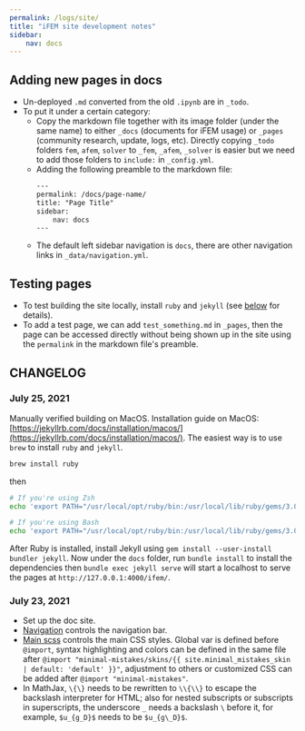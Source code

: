 ```yaml
---
permalink: /logs/site/
title: "iFEM site development notes"
sidebar:
    nav: docs
---
```




## Adding new pages in docs
- Un-deployed `.md` converted from the old `.ipynb` are in `_todo`.
- To put it under a certain category:
    - Copy the markdown file together with its image folder (under the same name) to either `_docs` (documents for iFEM usage) or `_pages` (community research, update, logs, etc). Directly copying `_todo` folders `fem`, `afem`, `solver` to `_fem`, `_afem`, `_solver` is easier but we need to add those folders to `include:` in `_config.yml`. 
    - Adding the following preamble to the markdown file:
        ```html
        ---
        permalink: /docs/page-name/
        title: "Page Title"
        sidebar:
            nav: docs
        ---
        ```
    - The default left sidebar navigation is `docs`, there are other navigation links in `_data/navigation.yml`.

## Testing pages
- To test building the site locally, install `ruby` and `jekyll` (see [below](#july-25-2021) for details).
- To add a test page, we can add `test_something.md` in `_pages`, then the page can be accessed directly without being shown up in the site using the `permalink` in the markdown file's preamble.


## CHANGELOG

### July 25, 2021
Manually verified building on MacOS. Installation guide on MacOS: [https://jekyllrb.com/docs/installation/macos/](https://jekyllrb.com/docs/installation/macos/). The easiest way is to use `brew` to install `ruby` and `jekyll`.
```bash
brew install ruby
```
then
```bash
# If you're using Zsh
echo 'export PATH="/usr/local/opt/ruby/bin:/usr/local/lib/ruby/gems/3.0.0/bin:$PATH"' >> ~/.zshrc

# If you're using Bash
echo 'export PATH="/usr/local/opt/ruby/bin:/usr/local/lib/ruby/gems/3.0.0/bin:$PATH"' >> ~/.bash_profile
```
After Ruby is installed, install Jekyll using `gem install --user-install bundler jekyll`. Now under the `docs` folder, run `bundle install` to install the dependencies then `bundle exec jekyll serve` will start a localhost to serve the pages at `http://127.0.0.1:4000/ifem/`.

### July 23, 2021
- Set up the doc site.
- [Navigation](../_data/navigation.yml) controls the navigation bar.
- [Main scss](../assets/css/main.scss) controls the main CSS styles. Global var is defined before `@import`, syntax highlighting and colors can be defined in the same file after `@import "minimal-mistakes/skins/{{ site.minimal_mistakes_skin | default: 'default' }}"`, adjustment to others or customized CSS can be added after `@import "minimal-mistakes"`.
- In MathJax, `\{\}` needs to be rewritten to `\\{\\}` to escape the backslash interpreter for HTML; also for nested subscripts or subscripts in superscripts, the underscore `_` needs a backslash `\` before it, for example, `$u_{g_D}$` needs to be `$u_{g\_D}$`.